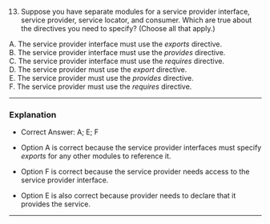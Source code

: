 13. Suppose you have separate modules for a service provider interface, service provider, service locator, and consumer.
    Which are true about the directives you need to specify? (Choose all that apply.)

A. The service provider interface must use the *exports* directive. <br>
B. The service provider interface must use the *provides* directive. <br>
C. The service provider interface must use the *requires* directive. <br>
D. The service provider must use the *export* directive. <br>
E. The service provider must use the *provides* directive. <br>
F. The service provider must use the *requires* directive. <br>


---
### Explanation ###

- Correct Answer: A; E; F

- Option A is correct because the service provider interfaces must specify *exports* for any other modules to reference it.
- Option F is correct because the service provider needs access to the service provider interface.
- Option E is also correct because provider needs to declare that it provides the service.
---